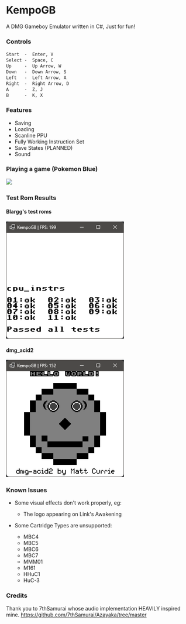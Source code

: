 # KempoGB
A DMG Gameboy Emulator written in C#, Just for fun!

### Controls
```
Start  -  Enter, V
Select -  Space, C
Up     -  Up Arrow, W
Down   -  Down Arrow, S
Left   -  Left Arrow, A
Right  -  Right Arrow, D
A      -  Z, J
B      -  K, X
```

### Features
- Saving
- Loading
- Scanline PPU
- Fully Working Instruction Set
- Save States (PLANNED)
- Sound

### Playing a game (Pokemon Blue)
![](https://i.imgur.com/SDdSGqS.gif)

### Test Rom Results
#### Blargg's test roms
![img.png](img.png)

#### dmg_acid2
![img_1.png](img_1.png)

### Known Issues
- Some visual effects don't work properly, eg: 
  - The logo appearing on Link's Awakening
  

- Some Cartridge Types are unsupported:
  - MBC4
  - MBC5
  - MBC6
  - MBC7
  - MMM01
  - M161
  - HHuC1
  - HuC-3

### Credits
Thank you to 7thSamurai whose audio implementation HEAVILY inspired mine.
https://github.com/7thSamurai/Azayaka/tree/master
